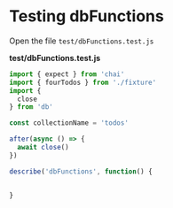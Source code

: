 # Testing dbFunctions

Open the file `test/dbFunctions.test.js`

__test/dbFunctions.test.js__
```js
import { expect } from 'chai'
import { fourTodos } from './fixture'
import { 
  close
} from 'db'

const collectionName = 'todos'

after(async () => {
  await close()
})

describe('dbFunctions', function() {


}
```